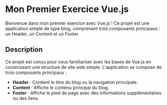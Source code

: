 # Mon Premier Exercice Vue.js

Bienvenue dans mon premier exercice avec Vue.js ! Ce projet est une application simple de type blog, comprenant trois composants principaux : un Header, un Content et un Footer.

## Description

Ce projet est conçu pour vous familiariser avec les bases de Vue.js en construisant une structure de site web simple. L'application se compose de trois composants principaux :

- **Header** : Contient le titre du blog ou la navigation principale.
- **Content** : Affiche le contenu principal du blog.
- **Footer** : Affiche le pied de page avec des informations supplémentaires ou des liens.
